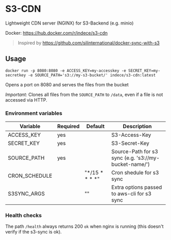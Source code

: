 # S3-CDN
Lightweight CDN server (NGINX) for S3-Backend (e.g. minio)

Docker: https://hub.docker.com/r/indece/s3-cdn

> Inspired by https://github.com/silinternational/docker-sync-with-s3

## Usage
```
docker run -p 8080:8080 -e ACCESS_KEY=my-accesskey -e SECRET_KEY=my-secretkey -e SOURCE_PATH='s3://my-s3-bucket/' indece/s3-cdn:latest
```

Opens a port on 8080 and serves the files from the bucket

*Important:* Clones all files from the `SOURCE_PATH` to `/data`, even if a file is not accessed via HTTP.

### Environment variables
| Variable | Required | Default | Description |
| --- | --- | --- | --- |
| ACCESS_KEY | yes | | S3-Access-Key |
| SECRET_KEY | yes | | S3-Secret-Key |
| SOURCE_PATH | yes | | Source-Path for s3 sync (e.g. 's3://my-bucket-name/') |
| CRON_SCHEDULE | | "*/15 * * * *" | Cron shedule for s3 sync |
| S3SYNC_ARGS | | "" | Extra options passed to aws-cli for s3 sync |

### Health checks
The path `/health` always returns 200 `ok` when nginx is running (this doesn't verify if the s3-sync is ok).
